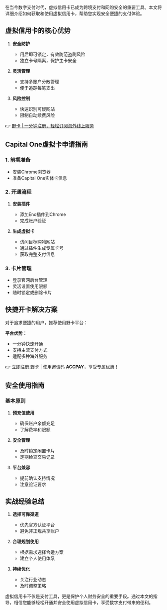 在当今数字支付时代，虚拟信用卡已成为跨境支付和网购安全的重要工具。本文将详细介绍如何获取和使用虚拟信用卡，帮助您实现安全便捷的支付体验。

## 虚拟信用卡的核心优势

1. **安全防护**
   - 用后即可锁定，有效防范盗刷风险
   - 独立卡号隔离，保护主卡安全
   
2. **灵活管理**
   - 支持多账户分散管理
   - 便于追踪每笔支出
   
3. **风险控制**
   - 快速识别可疑网站
   - 限制自动续费风险

👉 [野卡 | 一分钟注册，轻松订阅海外线上服务](https://bit.ly/bewildcard)

## Capital One虚拟卡申请指南

### 1. 前期准备
- 安装Chrome浏览器
- 准备Capital One实体卡信息

### 2. 开通流程
1. **安装插件**
   - 添加Eno插件到Chrome
   - 完成账户验证
   
2. **生成虚拟卡**
   - 访问目标购物网站
   - 通过插件生成专属卡号
   - 获取完整支付信息

### 3. 卡片管理
- 登录官网后台管理
- 灵活设置使用限额
- 随时锁定或删除卡片

## 快捷开卡解决方案

对于追求便捷的用户，推荐使用野卡平台：

**平台优势：**
- 一分钟快速开通
- 支持主流支付方式
- 适配多种海外服务

👉 [立即注册 野卡](https://bit.ly/bewildcard) | 使用邀请码 **ACCPAY**，享受专属优惠！

## 安全使用指南

### 基本原则
1. **预充值使用**
   - 确保账户余额充足
   - 了解费率和限额
   
2. **安全管理**
   - 及时锁定闲置卡片
   - 定期检查交易记录
   
3. **平台兼容**
   - 提前确认支持情况
   - 注意验证要求

## 实战经验总结

1. **选择可靠渠道**
   - 优先官方认证平台
   - 避免非正规共享账户
   
2. **合理规划使用**
   - 根据需求选择合适方案
   - 建立个人使用体系
   
3. **持续优化**
   - 关注行业动态
   - 及时调整策略

虚拟信用卡不仅是支付工具，更是保护个人财务安全的重要手段。通过本文的指导，相信您能够轻松开通并安全使用虚拟信用卡，享受数字支付带来的便利。